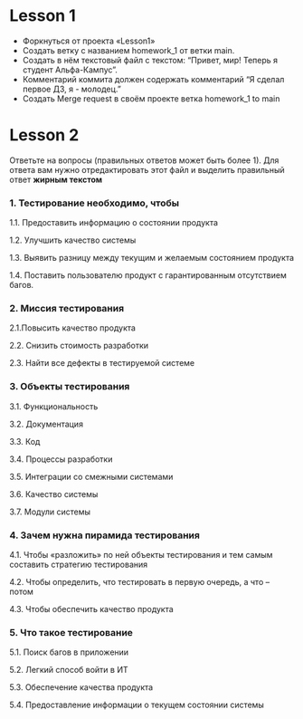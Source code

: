 # Lesson 1

* Форкнуться от проекта «Lesson1»
* Создать ветку с названием homework_1 от ветки main.
* Создать в нём текстовый файл с текстом: “Привет, мир! Теперь я студент Альфа-Кампус”.
* Комментарий коммита должен содержать комментарий “Я сделал первое ДЗ, я - молодец.”
* Создать Merge request в своём проекте ветка homework_1 to main

# Lesson 2

Ответьте на вопросы (правильных ответов может быть более 1).
Для ответа вам нужно отредактировать этот файл и выделить правильный ответ **жирным текстом**

### 1. Тестирование необходимо, чтобы

1.1. Предоставить информацию о состоянии продукта

1.2. Улучшить качество системы

1.3. Выявить разницу между текущим и желаемым состоянием продукта

1.4. Поставить пользователю продукт с гарантированным отсутствием багов.

### 2. Миссия тестирования

2.1.Повысить качество продукта

2.2. Снизить стоимость разработки

2.3. Найти все дефекты в тестируемой системе

### 3. Объекты тестирования

3.1. Функциональность

3.2. Документация

3.3. Код

3.4. Процессы разработки

3.5. Интеграции со смежными системами

3.6. Качество системы

3.7. Модули системы

### 4. Зачем нужна пирамида тестирования

4.1. Чтобы «разложить» по ней объекты тестирования и тем самым составить стратегию тестирования

4.2. Чтобы определить, что тестировать в первую очередь, а что – потом

4.3. Чтобы обеспечить качество продукта

### 5. Что такое тестирование

5.1. Поиск багов в приложении

5.2. Легкий способ войти в ИТ

5.3. Обеспечение качества продукта

5.4. Предоставление информации о текущем состоянии системы


